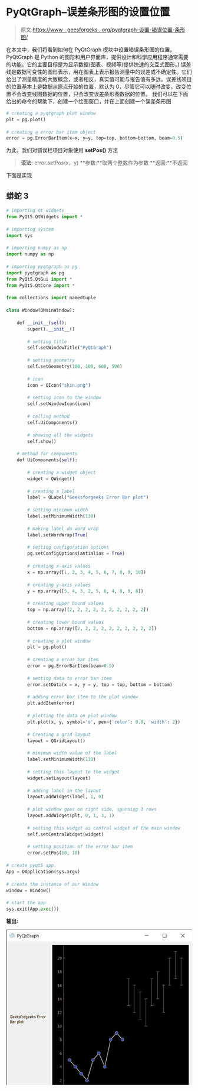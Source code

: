 # PyQtGraph–误差条形图的设置位置

> 原文:[https://www . geesforgeks . org/pyqtgraph-设置-错误位置-条形图/](https://www.geeksforgeeks.org/pyqtgraph-setting-position-of-error-bar-graph/)

在本文中，我们将看到如何在 PyQtGraph 模块中设置错误条形图的位置。PyQtGraph 是 Python 的图形和用户界面库，提供设计和科学应用程序通常需要的功能。它的主要目标是为显示数据(图表、视频等)提供快速的交互式图形。).误差线是数据可变性的图形表示，用在图表上表示报告测量中的误差或不确定性。它们给出了测量精度的大致概念，或者相反，真实值可能与报告值有多远。误差线项目的位置基本上是数据从原点开始的位置，默认为 0，尽管它可以随时改变。改变位置不会改变线图数据的位置，只会改变误差条形图数据的位置。
我们可以在下面给出的命令的帮助下，创建一个绘图窗口，并在上面创建一个误差条形图

```py
# creating a pyqtgraph plot window
plt = pg.plot()

# creating a error bar item object
error = pg.ErrorBarItem(x=x, y=y, top=top, bottom=bottom, beam=0.5)
```

为此，我们对错误栏项目对象使用 **setPos()** 方法

> **语法:** error.setPos(x，y)
> **参数:**取两个整数作为参数
> **返回:**不返回

下面是实现

## 蟒蛇 3

```py
# importing Qt widgets
from PyQt5.QtWidgets import *

# importing system
import sys

# importing numpy as np
import numpy as np

# importing pyqtgraph as pg
import pyqtgraph as pg
from PyQt5.QtGui import *
from PyQt5.QtCore import *

from collections import namedtuple

class Window(QMainWindow):

    def __init__(self):
        super().__init__()

        # setting title
        self.setWindowTitle("PyQtGraph")

        # setting geometry
        self.setGeometry(100, 100, 600, 500)

        # icon
        icon = QIcon("skin.png")

        # setting icon to the window
        self.setWindowIcon(icon)

        # calling method
        self.UiComponents()

        # showing all the widgets
        self.show()

    # method for components
    def UiComponents(self):

        # creating a widget object
        widget = QWidget()

        # creating a label
        label = QLabel("Geeksforgeeks Error Bar plot")

        # setting minimum width
        label.setMinimumWidth(130)

        # making label do word wrap
        label.setWordWrap(True)

        # setting configuration options
        pg.setConfigOptions(antialias = True)

        # creating x-axis values
        x = np.array([1, 2, 3, 4, 5, 6, 7, 8, 9, 10])

        # creating y-axis values
        y = np.array([5, 4, 3, 2, 5, 6, 4, 8, 9, 8])

        # creating upper bound values
        top = np.array([2, 2, 2, 2, 2, 2, 2, 2, 2, 2])

        # creating lower bound values
        bottom = np.array([2, 2, 2, 2, 2, 2, 2, 2, 2, 2])

        # creating a plot window
        plt = pg.plot()

        # creating a error bar item
        error = pg.ErrorBarItem(beam=0.5)

        # setting data to error bar item
        error.setData(x = x, y = y, top = top, bottom = bottom)

        # adding error bar item to the plot window
        plt.addItem(error)

        # plotting the data on plot window
        plt.plot(x, y, symbol='o', pen={'color': 0.8, 'width': 2})

        # Creating a grid layout
        layout = QGridLayout()

        # minimum width value of the label
        label.setMinimumWidth(130)

        # setting this layout to the widget
        widget.setLayout(layout)

        # adding label in the layout
        layout.addWidget(label, 1, 0)

        # plot window goes on right side, spanning 3 rows
        layout.addWidget(plt, 0, 1, 3, 1)

        # setting this widget as central widget of the main window
        self.setCentralWidget(widget)

        # setting position of the error bar item
        error.setPos(10, 10)

# create pyqt5 app
App = QApplication(sys.argv)

# create the instance of our Window
window = Window()

# start the app
sys.exit(App.exec())
```

**输出:**

![](img/53c1a3e580c74e666c3b86c494aeeb44.png)